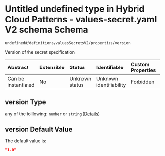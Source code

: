 # Untitled undefined type in Hybrid Cloud Patterns - values-secret.yaml V2 schema Schema

```txt
undefined#/definitions/valuesSecretsV2/properties/version
```

Version of the secret specification

| Abstract            | Extensible | Status         | Identifiable            | Custom Properties | Additional Properties | Access Restrictions | Defined In                                                                              |
| :------------------ | :--------- | :------------- | :---------------------- | :---------------- | :-------------------- | :------------------ | :-------------------------------------------------------------------------------------- |
| Can be instantiated | No         | Unknown status | Unknown identifiability | Forbidden         | Allowed               | none                | [values-secrets.v2.schema.json\*](values-secrets.v2.schema.json "open original schema") |

## version Type

any of the folllowing: `number` or `string` ([Details](values-secrets-definitions-values-secrets-v2-format-properties-version.md))

## version Default Value

The default value is:

```json
"1.0"
```

